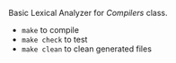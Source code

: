 Basic Lexical Analyzer for *Compilers* class.

- `make` to compile
- `make check` to test
- `make clean` to clean generated files
